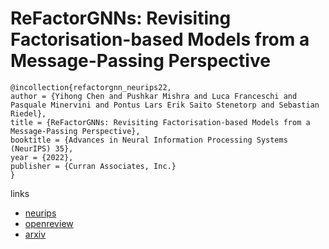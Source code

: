 # ReFactorGNNs: Revisiting Factorisation-based Models from a Message-Passing Perspective

```
@incollection{refactorgnn_neurips22,
author = {Yihong Chen and Pushkar Mishra and Luca Franceschi and Pasquale Minervini and Pontus Lars Erik Saito Stenetorp and Sebastian Riedel},
title = {ReFactorGNNs: Revisiting Factorisation-based Models from a Message-Passing Perspective},
booktitle = {Advances in Neural Information Processing Systems (NeurIPS) 35},
year = {2022},
publisher = {Curran Associates, Inc.}
}
```

links
- [neurips](https://nips.cc/Conferences/2022/Schedule?showEvent=53289)
- [openreview](https://openreview.net/forum?id=81LQV4k7a7X)
- [arxiv](https://arxiv.org/abs/2207.09980)

